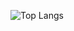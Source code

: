 ![Top Langs](https://github-readme-stats.vercel.app/api/top-langs/?username=<JinVibe>&layout=compact&theme=dracula)
